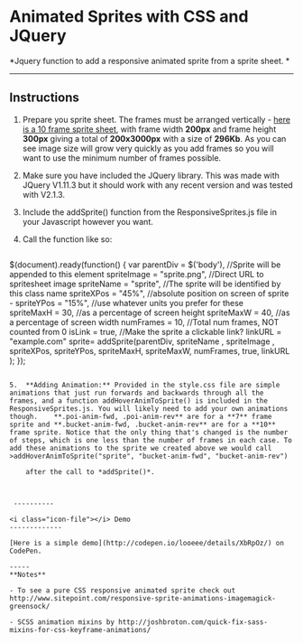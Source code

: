 Animated Sprites with CSS and JQuery
=================================


*Jquery function to add a responsive animated sprite from a sprite sheet. *

----------

<i class="icon-file"></i> Instructions
-------------
1. Prepare you sprite sheet. The frames must be arranged vertically  - [here is a 10 frame sprite sheet](http://i.imgur.com/xCgd2Ob.png), with frame width **200px** and frame height **300px** giving a total of **200x3000px** with a size of **296Kb**. As you can see image size will grow very quickly as you add frames so you will want to use the minimum number of frames possible. 

2. Make sure you have included the JQuery library. This was made with JQuery V1.11.3 but it should work with any recent version and was tested with V2.1.3. 

3. Include the addSprite() function from the ResponsiveSprites.js file in your Javascript however you want. 

4. Call the function like so:
	```
$(document).ready(function() {
		var parentDiv = $('body'), //Sprite will be appended to this element
		spriteImage = "sprite.png", //Direct URL to spritesheet image
		spriteName = "sprite", //The sprite will be identified by this class name
		spriteXPos = "45%", //absolute position on screen of sprite -
		spriteYPos = "15%", //use whatever units you prefer for these  
		spriteMaxH = 30, //as a percentage of screen height
		spriteMaxW = 40, //as a percentage of screen width
		numFrames = 10, //Total num frames, NOT counted from 0
		isLink = true, //Make the sprite a clickable link?
		linkURL = "example.com"
		sprite= addSprite(parentDiv, spriteName , spriteImage , spriteXPos, spriteYPos, spriteMaxH, spriteMaxW, numFrames, true, linkURL );
});
```

5.  **Adding Animation:** Provided in the style.css file are simple animations that just run forwards and backwards through all the frames, and a function addHoverAnimToSprite() is included in the ResponsiveSprites.js. You will likely need to add your own animations though.    **.poi-anim-fwd, .poi-anim-rev** are for a **7** frame sprite and **.bucket-anim-fwd, .bucket-anim-rev** are for a **10** frame sprite. Notice that the only thing that's changed is the number of steps, which is one less than the number of frames in each case. To add these animations to the sprite we created above we would call 
>addHoverAnimToSprite("sprite", "bucket-anim-fwd", "bucket-anim-rev")

	after the call to *addSprite()*.  



 ----------

<i class="icon-file"></i> Demo
-------------

[Here is a simple demo](http://codepen.io/looeee/details/XbRpOz/) on CodePen.

-----
**Notes**

- To see a pure CSS responsive animated sprite check out http://www.sitepoint.com/responsive-sprite-animations-imagemagick-greensock/

- SCSS animation mixins by http://joshbroton.com/quick-fix-sass-mixins-for-css-keyframe-animations/
